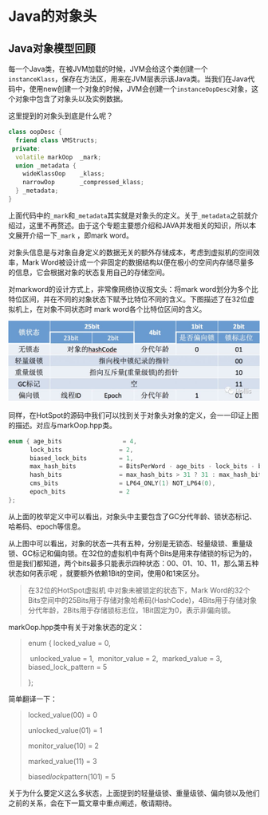 # Java的对象头



## Java对象模型回顾

每一个Java类，在被JVM加载的时候，JVM会给这个类创建一个`instanceKlass`，保存在方法区，用来在JVM层表示该Java类。当我们在Java代码中，使用new创建一个对象的时候，JVM会创建一个`instanceOopDesc`对象，这个对象中包含了对象头以及实例数据。

这里提到的对象头到底是什么呢？

```c++
class oopDesc {
  friend class VMStructs;
 private:
  volatile markOop  _mark;
  union _metadata {
    wideKlassOop    _klass;
    narrowOop       _compressed_klass;
  } _metadata;
}
```

上面代码中的`_mark`和`_metadata`其实就是对象头的定义。关于`_metadata`之前就介绍过，这里不再赘述。由于这个专题主要想介绍和JAVA并发相关的知识，所以本文展开介绍一下`_mark` ，即mark word。

对象头信息是与对象自身定义的数据无关的额外存储成本，考虑到虚拟机的空间效率，Mark Word被设计成一个非固定的数据结构以便在极小的空间内存储尽量多的信息，它会根据对象的状态复用自己的存储空间。

对markword的设计方式上，非常像网络协议报文头：将mark word划分为多个比特位区间，并在不同的对象状态下赋予比特位不同的含义。下图描述了在32位虚拟机上，在对象不同状态时 mark word各个比特位区间的含义。

![图片](Java的对象头.assets/640.jpg)

同样，在HotSpot的源码中我们可以找到关于对象头对象的定义，会一一印证上图的描述。对应与markOop.hpp类。

```c++
enum { age_bits                 = 4,
      lock_bits                = 2,
      biased_lock_bits         = 1,
      max_hash_bits            = BitsPerWord - age_bits - lock_bits - biased_lock_bits,
      hash_bits                = max_hash_bits > 31 ? 31 : max_hash_bits,
      cms_bits                 = LP64_ONLY(1) NOT_LP64(0),
      epoch_bits               = 2
};

```

从上面的枚举定义中可以看出，对象头中主要包含了GC分代年龄、锁状态标记、哈希码、epoch等信息。

从上图中可以看出，对象的状态一共有五种，分别是无锁态、轻量级锁、重量级锁、GC标记和偏向锁。在32位的虚拟机中有两个Bits是用来存储锁的标记为的，但是我们都知道，两个bits最多只能表示四种状态：00、01、10、11，那么第五种状态如何表示呢 ，就要额外依赖1Bit的空间，使用0和1来区分。

> 在32位的HotSpot虚拟机 中对象未被锁定的状态下，Mark Word的32个Bits空间中的25Bits用于存储对象哈希码(HashCode)，4Bits用于存储对象分代年龄，2Bits用于存储锁标志位，1Bit固定为0，表示非偏向锁。

markOop.hpp类中有关于对象状态的定义：

> enum { locked_value             = 0,
>
>​		 unlocked_value           = 1,
>​         monitor_value            = 2,
>​         marked_value             = 3,
>​         biased_lock_pattern      = 5 
>
>};

简单翻译一下：

>locked_value(00) = 0
>
>unlocked_value(01) = 1
>
>monitor_value(10) = 2
>
>marked_value(11) = 3
>
>biased*lock*pattern(101) = 5

关于为什么要定义这么多状态，上面提到的轻量级锁、重量级锁、偏向锁以及他们之前的关系，会在下一篇文章中重点阐述，敬请期待。